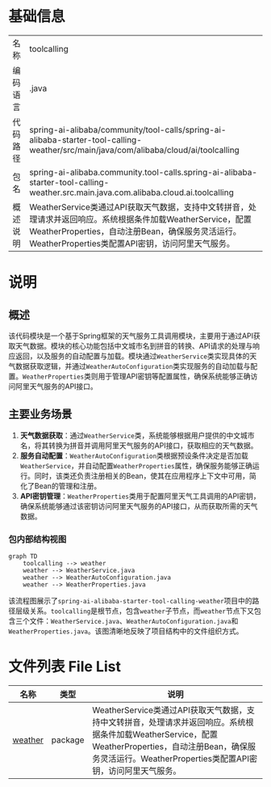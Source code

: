 # 基础信息

|      |      |
|------|------|
| 名称 | toolcalling |
| 编码语言 | .java |
| 代码路径 | spring-ai-alibaba/community/tool-calls/spring-ai-alibaba-starter-tool-calling-weather/src/main/java/com/alibaba/cloud/ai/toolcalling |
| 包名 | spring-ai-alibaba.community.tool-calls.spring-ai-alibaba-starter-tool-calling-weather.src.main.java.com.alibaba.cloud.ai.toolcalling |
| 概述说明 | WeatherService类通过API获取天气数据，支持中文转拼音，处理请求并返回响应。系统根据条件加载WeatherService，配置WeatherProperties，自动注册Bean，确保服务灵活运行。WeatherProperties类配置API密钥，访问阿里天气服务。 |

# 说明

## 概述
该代码模块是一个基于Spring框架的天气服务工具调用模块，主要用于通过API获取天气数据。模块的核心功能包括中文城市名到拼音的转换、API请求的处理与响应返回，以及服务的自动配置与加载。模块通过`WeatherService`类实现具体的天气数据获取逻辑，并通过`WeatherAutoConfiguration`类实现服务的自动加载与配置。`WeatherProperties`类则用于管理API密钥等配置属性，确保系统能够正确访问阿里天气服务的API接口。

## 主要业务场景
1. **天气数据获取**：通过`WeatherService`类，系统能够根据用户提供的中文城市名，将其转换为拼音并调用阿里天气服务的API接口，获取相应的天气数据。
2. **服务自动配置**：`WeatherAutoConfiguration`类根据预设条件决定是否加载`WeatherService`，并自动配置`WeatherProperties`属性，确保服务能够正确运行。同时，该类还负责注册相关的Bean，使其在应用程序上下文中可用，简化了Bean的管理和注册。
3. **API密钥管理**：`WeatherProperties`类用于配置阿里天气工具调用的API密钥，确保系统能够通过该密钥访问阿里天气服务的API接口，从而获取所需的天气数据。


### 包内部结构视图

```mermaid
graph TD
    toolcalling --> weather
    weather --> WeatherService.java
    weather --> WeatherAutoConfiguration.java
    weather --> WeatherProperties.java
```

该流程图展示了`spring-ai-alibaba-starter-tool-calling-weather`项目中的路径层级关系。`toolcalling`是根节点，包含`weather`子节点，而`weather`节点下又包含三个文件：`WeatherService.java`、`WeatherAutoConfiguration.java`和`WeatherProperties.java`。该图清晰地反映了项目结构中的文件组织方式。

# 文件列表 File List

| 名称   | 类型  | 说明 |
|-------|------|-------------|
| [weather](weather/_module.md) | package | WeatherService类通过API获取天气数据，支持中文转拼音，处理请求并返回响应。系统根据条件加载WeatherService，配置WeatherProperties，自动注册Bean，确保服务灵活运行。WeatherProperties类配置API密钥，访问阿里天气服务。 |


